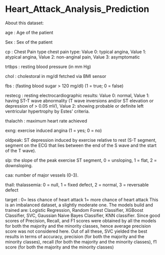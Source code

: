 # Heart_Attack_Analysis_Prediction
About this dataset:

age : Age of the patient

Sex : Sex of the patient

cp : Chest Pain type chest pain type: Value 0: typical angina, Value 1: atypical angina, Value 2: non-anginal pain, Value 3: asymptomatic

trtbps : resting blood pressure (in mm Hg)

chol : cholestoral in mg/dl fetched via BMI sensor

fbs : (fasting blood sugar > 120 mg/dl) (1 = true; 0 = false)

restecg : resting electrocardiographic results: Value 0: normal, Value 1: having ST-T wave abnormality (T wave inversions and/or ST elevation or depression of > 0.05 mV), Value 2: showing probable or definite left ventricular hypertrophy by Estes' criteria.

thalachh : maximum heart rate achieved

exng: exercise induced angina (1 = yes; 0 = no)

oldpeak: ST depression induced by exercise relative to rest (S-T segment, segment on the ECG that lies between the end of the S wave and the start of the T wave).

slp: the slope of the peak exercise ST segment, 0 = unsloping, 1 = flat, 2 = downsloping.

caa: number of major vessels (0-3).

thall: thalassemia: 0 = null, 1 = fixed defect, 2 = normal, 3 = reversable defect

target : 0= less chance of heart attack 1= more chance of heart attack
This is an imbalanced dataset, a slightly moderate one. The models build and trained are: Logistic Regression, Random Forest Classifier, XGBoost Classifier, SVC, Gaussian Naive Bayes Classifier, KNN classifier. Since good scores of Precision, Recall, and F1 scores were obtained by all the models for both the majority and the minority classes, hence average precision score was not considered here. Out of all these, SVC yielded the best results in terms of accuracy, precision (for both the majority and the minority classes), recall (for both the majority and the minority classes), f1 score (for both the majority and the minority classes)
